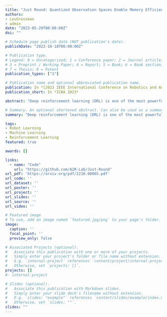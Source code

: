 ```yaml
---
title: "Just Round: Quantized Observation Spaces Enable Memory Efficient Learning of Dynamic Locomotion"
authors:
- LevGrossman
- admin
date: "2023-05-29T00:00:00Z"
doi: ""

# Schedule page publish date (NOT publication's date).
publishDate: "2022-10-18T00:00:00Z"

# Publication type.
# Legend: 0 = Uncategorized; 1 = Conference paper; 2 = Journal article;
# 3 = Preprint / Working Paper; 4 = Report; 5 = Book; 6 = Book section;
# 7 = Thesis; 8 = Patent
publication_types: ["1"]

# Publication name and optional abbreviated publication name.
publication: In *[2023 IEEE International Conference on Robotics and Automation (ICRA)](https://www.icra2023.org/)*
publication_short: In *ICRA 2023*

abstract: "Deep reinforcement learning (DRL) is one of the most powerful tools for synthesizing complex robotic behaviors. But training DRL models is incredibly compute and memory intensive, requiring large training datasets and replay buffers to achieve performant results. This poses a challenge for the next generation of field robots that will need to learn on the edge to adapt to their environment. In this paper, we begin to address this issue through observation space quantization. We evaluate our approach using four simulated robot locomotion tasks and two state-of-the-art DRL algorithms, the on-policy Proximal Policy Optimization (PPO) and off-policy Soft Actor-Critic (SAC) and find that observation space quantization reduces overall memory costs by as much as 4.2x without impacting learning performance."

# Summary. An optional shortened abstract. Can also be used as a summary for an extended abstract or poster etc.
summary: "Deep reinforcement learning (DRL) is one of the most powerful tools for synthesizing complex robotic behaviors. But training DRL models is incredibly compute and memory intensive, requiring large training datasets and replay buffers to achieve performant results. This poses a challenge for the next generation of field robots that will need to learn on the edge to adapt to their environment. In this paper, we begin to address this issue through observation space quantization. We evaluate our approach using four simulated robot locomotion tasks and two state-of-the-art DRL algorithms, the on-policy Proximal Policy Optimization (PPO) and off-policy Soft Actor-Critic (SAC) and find that observation space quantization reduces overall memory costs by as much as 4.2x without impacting learning performance."

tags:
- Robot Learning
- Machine Learning
- Reinforcement Learning
featured: true

awards: []

links:
  - name: "Code"
    url: "https://github.com/A2R-Lab/Just-Round"
url_pdf: 'https://arxiv.org/pdf/2210.08065.pdf'
url_code: ''
url_dataset: ''
url_poster: ''
url_project: ''
url_slides: ''
url_source: ''
url_video: ''

# Featured image
# To use, add an image named `featured.jpg/png` to your page's folder. 
image:
  caption: ''
  focal_point: ''
  preview_only: false

# Associated Projects (optional).
#   Associate this publication with one or more of your projects.
#   Simply enter your project's folder or file name without extension.
#   E.g. `internal-project` references `content/project/internal-project/index.md`.
#   Otherwise, set `projects: []`.
projects: []
#- internal-project

# Slides (optional).
#   Associate this publication with Markdown slides.
#   Simply enter your slide deck's filename without extension.
#   E.g. `slides: "example"` references `content/slides/example/index.md`.
#   Otherwise, set `slides: ""`.
slides: ""
---
```


<!-- {{% alert note %}}
Click the *Cite* button above to demo the feature to enable visitors to import publication metadata into their reference management software.
{{% /alert %}}

{{% alert note %}}
Click the *Slides* button above to demo Academic's Markdown slides feature.
{{% /alert %}} -->

<!-- Supplementary notes can be added here, including [code and math](https://sourcethemes.com/academic/docs/writing-markdown-latex/). -->

